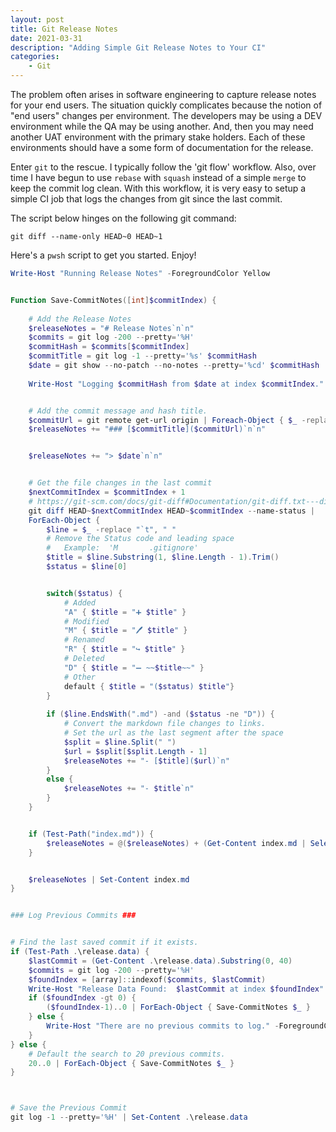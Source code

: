 ```yaml
---
layout: post
title: Git Release Notes
date: 2021-03-31
description: "Adding Simple Git Release Notes to Your CI"
categories:
    - Git
---
```


The problem often arises in software engineering to capture release notes for your end users.  The situation quickly complicates because the notion of "end users" changes per environment.  The developers may be using a DEV environment while the QA may be using another.  And, then you may need another UAT environment with the primary stake holders.  Each of these environments should have a some form of documentation for the release.  

Enter `git` to the rescue.  I typically follow the 'git flow' workflow.  Also, over time I have begun to use `rebase` with `squash` instead of a simple `merge` to keep the commit log clean.  With this workflow, it is very easy to setup a simple CI job that logs the changes from git since the last commit.  

The script below hinges on the following git command:

```
git diff --name-only HEAD~0 HEAD~1
```

Here's a `pwsh` script to get you started.  Enjoy!


```powershell
Write-Host "Running Release Notes" -ForegroundColor Yellow


Function Save-CommitNotes([int]$commitIndex) {
    
    # Add the Release Notes
    $releaseNotes = "# Release Notes`n`n"
    $commits = git log -200 --pretty='%H'
    $commitHash = $commits[$commitIndex]
    $commitTitle = git log -1 --pretty='%s' $commitHash
    $date = git show --no-patch --no-notes --pretty='%cd' $commitHash
    
    Write-Host "Logging $commitHash from $date at index $commitIndex." -ForegroundColor Yellow


    # Add the commit message and hash title.
    $commitUrl = git remote get-url origin | Foreach-Object { $_ -replace "\.git", "/-/commit/$commitHash" }
    $releaseNotes += "### [$commitTitle]($commitUrl)`n`n"


    $releaseNotes += "> $date`n`n"


    # Get the file changes in the last commit
    $nextCommitIndex = $commitIndex + 1
    # https://git-scm.com/docs/git-diff#Documentation/git-diff.txt---diff-filterACDMRTUXB82308203
    git diff HEAD~$nextCommitIndex HEAD~$commitIndex --name-status |
    ForEach-Object {
        $line = $_ -replace "`t", " "
        # Remove the Status code and leading space
        #   Example:  'M       .gitignore'
        $title = $line.Substring(1, $line.Length - 1).Trim()
        $status = $line[0]


        switch($status) {
            # Added
            "A" { $title = "➕ $title" }
            # Modified
            "M" { $title = "🖊 $title" }
            # Renamed
            "R" { $title = "↪ $title" }
            # Deleted
            "D" { $title = "➖ ~~$title~~" }
            # Other
            default { $title = "($status) $title"}
        }
        
        if ($line.EndsWith(".md") -and ($status -ne "D")) {
            # Convert the markdown file changes to links.
            # Set the url as the last segment after the space
            $split = $line.Split(" ")
            $url = $split[$split.Length - 1]
            $releaseNotes += "- [$title]($url)`n"
        }
        else {
            $releaseNotes += "- $title`n"
        }
    }


    if (Test-Path("index.md")) {
        $releaseNotes = @($releaseNotes) + (Get-Content index.md | Select-Object -Skip 1)
    }


    $releaseNotes | Set-Content index.md
}


### Log Previous Commits ###


# Find the last saved commit if it exists.
if (Test-Path .\release.data) {
    $lastCommit = (Get-Content .\release.data).Substring(0, 40)
    $commits = git log -200 --pretty='%H'
    $foundIndex = [array]::indexof($commits, $lastCommit)
    Write-Host "Release Data Found:  $lastCommit at index $foundIndex"
    if ($foundIndex -gt 0) {
        ($foundIndex-1)..0 | ForEach-Object { Save-CommitNotes $_ }
    } else {
        Write-Host "There are no previous commits to log." -ForegroundColor Yellow
    }
} else {
    # Default the search to 20 previous commits.
    20..0 | ForEach-Object { Save-CommitNotes $_ }
}



# Save the Previous Commit
git log -1 --pretty='%H' | Set-Content .\release.data

```
